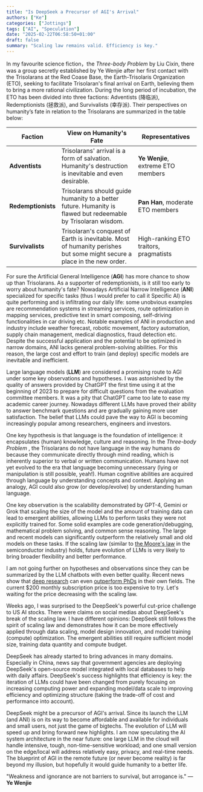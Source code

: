 ```yaml
---
title: "Is DeepSeek a Precursor of AGI's Arrival"
authors: ["Ke"]
categories: ["Jottings"]
tags: ["AI", "Speculation"]
date: "2025-02-22T06:58:50+01:00"
draft: false
summary: "Scaling law remains valid. Efficiency is key." 
---
```


In my favourite science fiction，the *Three-body Problem* by Liu Cixin, there was a group secretly established by Ye Wenjie after her first contact with the Trisolarans at the Red Coase Base, the Earth-Trisolaris Organization (ETO), seeking to facilitate Trisolaran's final arrival on Earth, believing them to bring a more rational civilization. During the long period of incubation, the ETO has been divided into three factions: Adventists (降临派), Redemptionists (拯救派), and Survivalists (幸存派). Their perspectives on humanity’s fate in relation to the Trisolarans are summarized in the table below:

| Faction        | View on Humanity's Fate | Representatives |
|---------------|-------------------------|-------------|
| **Adventists** | Trisolarans' arrival is a form of salvation. Humanity's destruction is inevitable and even desirable.  | **Ye Wenjie**, extreme ETO members |
| **Redemptionists** | Trisolarans should guide humanity to a better future. Humanity is flawed but redeemable by Trisolaran wisdom. | **Pan Han**, moderate ETO members |
| **Survivalists** | Trisolaran's conquest of Earth is inevitable. Most of humanity perishes but some might secure a place in the new order. | High-ranking ETO traitors, pragmatists |

For sure the Artificial General Intelligence (**AGI**) has more chance to show up than Trisolarans. As a supporter of redemptionists, is it still too early to worry about humanity's fate? Nowadays Artificial Narrow Intelligence (**ANI**) specialized for specific tasks (thus I would prefer to call it Specific AI) is quite performing and is infiltrating our daily life: some unobvious examples are recommendation systems in streaming services, route optimization in mapping services, predictive text in smart composing, self-driving functionalities in car driving etc. Notable examples of ANI in production and industry include weather forecast, robotic movement, factory automation, supply chain management, medical diagnostics, fraud detection etc. Despite the successful application and the potential to be optimized in narrow domains, ANI lacks general problem-solving abilities. For this reason, the large cost and effort to train (and deploy) specific models are inevitable and inefficient.

Large language models (**LLM**) are considered a promising route to AGI under some key observations and hypotheses. I was astonished by the quality of answers provided by ChatGPT the first time using it at the beginning of 2023 to prepare for difficult questions from the evaluation committee members. It was a pity that ChatGPT came too late to ease my academic career journey. Nowadays different LLMs have proved their ability to answer benchmark questions and are gradually gaining more user satisfaction. The belief that LLMs could pave the way to AGI is becoming increasingly popular among researchers, engineers and investors. 

One key hypothesis is that language is the foundation of intelligence: it encapsulates (human) knowledge, culture and reasoning. In the *Three-body Problem* , the Trisolarans do not have language in the way humans do because they communicate directly through mind reading, which is inherently superior to verbal or written communication. Humans have not yet evolved to the era that language becoming unnecessary (lying or manipulation is still possible, yeah!). Human cognitive abilities are acquired through language by understanding concepts and context. Applying an analogy, AGI could also grow (or develop/evolve) by understanding human language.

One key observation is the scalability demonstrated by GPT-4, Gemini or Grok that scaling the size of the model and the amount of training data can lead to emergent abilities, allowing LLMs to perform tasks they were not explicitly trained for. Some solid examples are code generation/debugging, mathematical problem solving, and common sense reasoning. The large and recent models can significantly outperform the relatively small and old models on these tasks. If the scaling law (similar to [the Moore's law](https://en.wikipedia.org/wiki/Moore%27s_law) in the semiconductor industry) holds, future evolution of LLMs is very likely to bring broader flexibility and better performance.

I am not going further on hypotheses and observations since they can be summarized by the LLM chatbots with even better quality. Recent news show that [deep research](https://openai.com/index/introducing-deep-research/) can even [outperform PhDs](https://www.reddit.com/r/singularity/comments/1i4aigz/ai_models_now_outperform_phd_experts_in_their_own/) in their own fields. The current $200 monthly subscription price is too expensive to try. Let's waiting for the price decreasing with the scaling law.

Weeks ago, I was surprised to the DeepSeek's powerful cut-price challenge to US AI stocks. There were claims on social medias about DeepSeek's break of the scaling law. I have different opinions: DeepSeek still follows the spirit of scaling law and demonstrates how it can be more effectively applied through data scaling, model design innovation, and model training (compute) optimization. The emergent abilities still require sufficient model size, training data quantity and compute budget.

DeepSeek has already started to bring advances in many domains. Especially in China, news say that government agencies are deploying DeepSeek's open-source model integrated with local databases to help with daily affairs. DeepSeek's success highlights that efficiency is key: the iteration of LLMs could have been changed from purely focusing on increasing computing power and expanding model/data scale to improving efficiency and optimizing structure (taking the trade-off of cost and performance into account).

DeepSeek might be a precursor of AGI's arrival. Since its launch the LLM (and ANI) is on its way to become affordable and available for individuals and small users, not just the game of bigtechs. The evolution of LLM will speed up and bring forward new highlights. I am now speculating the AI system architecture in the near future: one large LLM in the cloud will handle intensive, tough, non-time-sensitive workload; and one small version on the edge/local will address relatively easy, privacy, and real-time needs. The blueprint of AGI in the remote future (or never become reality) is far beyond my illusion, but hopefully it would guide humanity to a better life.

"Weakness and ignorance are not barriers to survival, but arrogance is." — **Ye Wenjie**